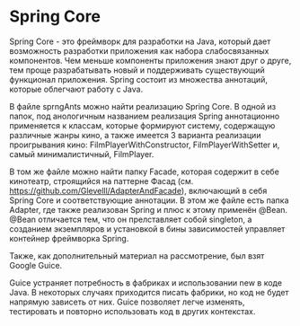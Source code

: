 # Spring Core

Spring Core - это фреймворк для разработки на Java, который дает возможность разработки приложения как набора слабосвязанных компонентов. Чем меньше компоненты приложения знают друг о друге, тем проще разрабатывать новый и поддерживать существующий функционал приложения. Spring состоит из множества аннотаций, которые облегчают работу с Java.

В файле sprngAnts можно найти реализацию Spring Core. В одной из папок, под анологичным названием реализация Spring аннотационно применяется к классам, которые формируют систему, содержащую различные жанры кино, а также имеется 3 варианта реализации проигрывания кино: FilmPlayerWithConstructor, FilmPlayerWithSetter и, самый минималистичный, FilmPlayer.

В том же файле можно найти папку Facade, которая содержит в себе кинотеатр, строящийся на паттерне Фасад (см. https://github.com/Glevelll/AdapterAndFacade), включающий в себя Spring Core и соответствующие аннотации. В этом же файле есть папка Adapter, где также реализован Spring и плюс к этому применён @Bean. @Bean отличается тем, что он прелставляет собой singleton, а созданием экземпляров и установкой в бины зависимостей управляет контейнер фреймворка Spring.



Также, как дополнительный материал на рассмотрение, был взят Google Guice.

Guice устраняет потребность в фабриках и использовании new в коде Java. В некоторых случаях приходится писать фабрики, но код не будет напрямую зависеть от них. Guice позволяет легче изменять, тестировать и повторно использовать код в других контекстах.
